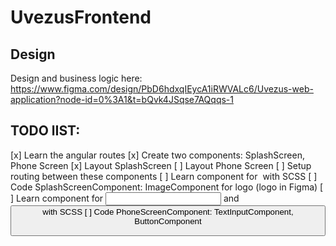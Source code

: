 # UvezusFrontend

## Design

Design and business logic here: https://www.figma.com/design/PbD6hdxqIEycA1iRWVALc6/Uvezus-web-application?node-id=0%3A1&t=bQvk4JSqse7AQqqs-1

## TODO lIST:
[x] Learn the angular routes
[x] Create two components: SplashScreen, Phone Screen
[x] Layout SplashScreen
[ ] Layout Phone Screen
[ ] Setup routing between these components
[ ] Learn component for <img src=""> with SCSS
[ ] Code SplashScreenComponent: ImageComponent for logo (logo in Figma)
[ ] Learn component for <input> and <button> with SCSS
[ ] Code PhoneScreenComponent: TextInputComponent, ButtonComponent
